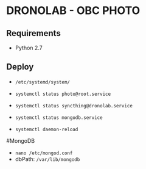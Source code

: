 # DRONOLAB - OBC PHOTO

## Requirements

* Python 2.7

## Deploy

* `/etc/systemd/system/`

* `systemctl status photo@root.service`

* `systemctl status syncthing@dronolab.service`

* `systemctl status mongodb.service`

* `systemctl daemon-reload`


#MongoDB

* `nano /etc/mongod.conf`
* dbPath: `/var/lib/mongodb`
